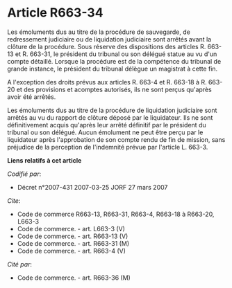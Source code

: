 # Article R663-34

Les émoluments dus au titre de la procédure de sauvegarde, de redressement judiciaire ou de liquidation judiciaire sont
arrêtés avant la clôture de la procédure. Sous réserve des dispositions des articles R. 663-13 et R. 663-31, le président du
tribunal ou son délégué statue au vu d'un compte détaillé. Lorsque la procédure est de la compétence du tribunal de grande
instance, le président du tribunal délègue un magistrat à cette fin.

A l'exception des droits prévus aux articles R. 663-4 et R. 663-18 à R. 663-20 et des provisions et acomptes autorisés, ils
ne sont perçus qu'après avoir été arrêtés.

Les émoluments dus au titre de la procédure de liquidation judiciaire sont arrêtés au vu du rapport de clôture déposé par le
liquidateur. Ils ne sont définitivement acquis qu'après leur arrêté définitif par le président du tribunal ou son délégué.
Aucun émolument ne peut être perçu par le liquidateur après l'approbation de son compte rendu de fin de mission, sans
préjudice de la perception de l'indemnité prévue par l'article L. 663-3.

**Liens relatifs à cet article**

_Codifié par_:

  - Décret n°2007-431 2007-03-25 JORF 27 mars 2007

_Cite_:

  - Code de commerce R663-13, R663-31, R663-4, R663-18 à R663-20, L663-3
  - Code de commerce. - art. L663-3 (V)
  - Code de commerce. - art. R663-13 (V)
  - Code de commerce. - art. R663-31 (M)
  - Code de commerce. - art. R663-4 (V)

_Cité par_:

  - Code de commerce. - art. R663-36 (M)
